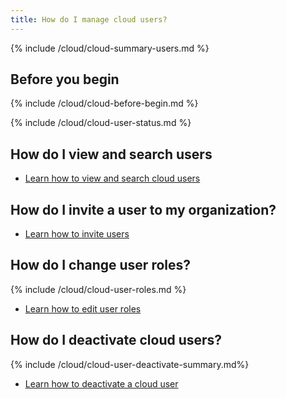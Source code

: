 ```yaml
---
title: How do I manage cloud users?
---
```


{% include /cloud/cloud-summary-users.md %}

## Before you begin

{% include /cloud/cloud-before-begin.md %}

<!--this next include has its own heading-->
{% include /cloud/cloud-user-status.md %}

## How do I view and search users

* [Learn how to view and search cloud users](/cloud/cloud-configuration/cloud-users-view-search)

## How do I invite a user to my organization?

* [Learn how to invite users](/cloud/cloud-configuration/cloud-user-invite)

## How do I change user roles?

{% include /cloud/cloud-user-roles.md %}

* [Learn how to edit user roles](/cloud/cloud-configuration/cloud-user-edit-role)

## How do I deactivate cloud users?

{% include /cloud/cloud-user-deactivate-summary.md%}

* [Learn how to deactivate a cloud user](/cloud/cloud-configuration/cloud-user-deactivate)
